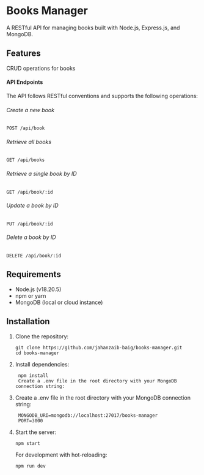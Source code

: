 # Books Manager

A RESTful API for managing books built with Node.js, Express.js, and MongoDB.

## Features

CRUD operations for books

#### API Endpoints

The API follows RESTful conventions and supports the following operations:

###### Create a new book

    POST /api/book

###### Retrieve all books

    GET /api/books

###### Retrieve a single book by ID

    GET /api/book/:id

###### Update a book by ID

    PUT /api/book/:id

###### Delete a book by ID

    DELETE /api/book/:id

## Requirements

- Node.js (v18.20.5)
- npm or yarn
- MongoDB (local or cloud instance)

## Installation

1. Clone the repository:

   ```
   git clone https://github.com/jahanzaib-baig/books-manager.git
   cd books-manager

   ```

2. Install dependencies:

   ```
    npm install
    Create a .env file in the root directory with your MongoDB connection string:

   ```

3. Create a .env file in the root directory with your MongoDB connection string:

   ```
    MONGODB_URI=mongodb://localhost:27017/books-manager
    PORT=3000

   ```

4. Start the server:

   ```
   npm start
   ```

   For development with hot-reloading:

   ```
   npm run dev
   ```
